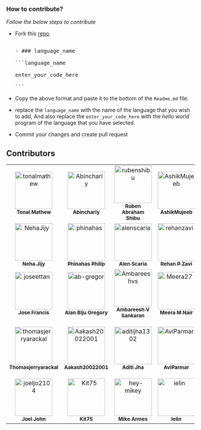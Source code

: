 ### How to contribute?

_Follow the below steps to contribute_

- Fork this [repo](https://github.com/tonalmathew/hello-world-s).

  <pre>

  - ### language_name

  ```language_name

  enter_your_code_here

  ```
  </pre>

- Copy the above format and paste it to the bottom of the `Readme.md` file.

- replace the `language_name` with the name of the language that you wish to add,
And also replace the `enter_your_code_here` with the _hello world_ program of the language that you have selected.

- Commit your changes and create pull request

## Contributors

<!--   <img src="https://contributors-img.web.app/image?repo=tonalmathew/hello-worlds" /> -->
<!-- readme: contributors -start -->
<table>
<tr>
    <td align="center">
        <a href="https://github.com/tonalmathew">
            <img src="https://avatars.githubusercontent.com/u/42414575?v=4" width="100;" alt="tonalmathew"/>
            <br />
            <sub><b>Tonal Mathew</b></sub>
        </a>
    </td>
    <td align="center">
        <a href="https://github.com/Abincharly">
            <img src="https://avatars.githubusercontent.com/u/72220715?v=4" width="100;" alt="Abincharly"/>
            <br />
            <sub><b>Abincharly</b></sub>
        </a>
    </td>
    <td align="center">
        <a href="https://github.com/rubenshibu">
            <img src="https://avatars.githubusercontent.com/u/42438480?v=4" width="100;" alt="rubenshibu"/>
            <br />
            <sub><b>Ruben Abraham Shibu</b></sub>
        </a>
    </td>
    <td align="center">
        <a href="https://github.com/AshikMujeeb">
            <img src="https://avatars.githubusercontent.com/u/70641389?v=4" width="100;" alt="AshikMujeeb"/>
            <br />
            <sub><b>AshikMujeeb</b></sub>
        </a>
    </td>
    <td align="center">
        <a href="https://github.com/tania-math280">
            <img src="https://avatars.githubusercontent.com/u/72187768?v=4" width="100;" alt="tania-math280"/>
            <br />
            <sub><b>Tania-math280</b></sub>
        </a>
    </td>
    <td align="center">
        <a href="https://github.com/NasnyNazeer">
            <img src="https://avatars.githubusercontent.com/u/43271094?v=4" width="100;" alt="NasnyNazeer"/>
            <br />
            <sub><b>Nasny Nazeer</b></sub>
        </a>
    </td></tr>
<tr>
    <td align="center">
        <a href="https://github.com/NehaJijy">
            <img src="https://avatars.githubusercontent.com/u/55195395?v=4" width="100;" alt="NehaJijy"/>
            <br />
            <sub><b>Neha Jijy</b></sub>
        </a>
    </td>
    <td align="center">
        <a href="https://github.com/phinahas">
            <img src="https://avatars.githubusercontent.com/u/46859752?v=4" width="100;" alt="phinahas"/>
            <br />
            <sub><b>Phinahas Philip</b></sub>
        </a>
    </td>
    <td align="center">
        <a href="https://github.com/alenscaria">
            <img src="https://avatars.githubusercontent.com/u/63664995?v=4" width="100;" alt="alenscaria"/>
            <br />
            <sub><b>Alen Scaria</b></sub>
        </a>
    </td>
    <td align="center">
        <a href="https://github.com/rehanzavi">
            <img src="https://avatars.githubusercontent.com/u/56704403?v=4" width="100;" alt="rehanzavi"/>
            <br />
            <sub><b>Rehan P Zavi</b></sub>
        </a>
    </td>
    <td align="center">
        <a href="https://github.com/shamilthomas8">
            <img src="https://avatars.githubusercontent.com/u/42699732?v=4" width="100;" alt="shamilthomas8"/>
            <br />
            <sub><b>Shamilthomas8</b></sub>
        </a>
    </td>
    <td align="center">
        <a href="https://github.com/Suchithrapv2000">
            <img src="https://avatars.githubusercontent.com/u/73020212?v=4" width="100;" alt="Suchithrapv2000"/>
            <br />
            <sub><b>Suchithra P V</b></sub>
        </a>
    </td></tr>
<tr>
    <td align="center">
        <a href="https://github.com/joseettan">
            <img src="https://avatars.githubusercontent.com/u/55888369?v=4" width="100;" alt="joseettan"/>
            <br />
            <sub><b>Jose Francis</b></sub>
        </a>
    </td>
    <td align="center">
        <a href="https://github.com/ab-gregor">
            <img src="https://avatars.githubusercontent.com/u/42407218?v=4" width="100;" alt="ab-gregor"/>
            <br />
            <sub><b>Alan BIju Gregory</b></sub>
        </a>
    </td>
    <td align="center">
        <a href="https://github.com/Ambareeshvs">
            <img src="https://avatars.githubusercontent.com/u/49059311?v=4" width="100;" alt="Ambareeshvs"/>
            <br />
            <sub><b>Ambareesh V Sankaran</b></sub>
        </a>
    </td>
    <td align="center">
        <a href="https://github.com/Meera27">
            <img src="https://avatars.githubusercontent.com/u/45309965?v=4" width="100;" alt="Meera27"/>
            <br />
            <sub><b>Meera M Nair</b></sub>
        </a>
    </td>
    <td align="center">
        <a href="https://github.com/rajanyadav857">
            <img src="https://avatars.githubusercontent.com/u/26338257?v=4" width="100;" alt="rajanyadav857"/>
            <br />
            <sub><b>Rajan Kumar Yadav</b></sub>
        </a>
    </td>
    <td align="center">
        <a href="https://github.com/RohanTheProgrammer">
            <img src="https://avatars.githubusercontent.com/u/48507690?v=4" width="100;" alt="RohanTheProgrammer"/>
            <br />
            <sub><b>Rohan</b></sub>
        </a>
    </td></tr>
<tr>
    <td align="center">
        <a href="https://github.com/thomasjerryarackal">
            <img src="https://avatars.githubusercontent.com/u/42430083?v=4" width="100;" alt="thomasjerryarackal"/>
            <br />
            <sub><b>Thomasjerryarackal</b></sub>
        </a>
    </td>
    <td align="center">
        <a href="https://github.com/Aakash20022001">
            <img src="https://avatars.githubusercontent.com/u/70940981?v=4" width="100;" alt="Aakash20022001"/>
            <br />
            <sub><b>Aakash20022001</b></sub>
        </a>
    </td>
    <td align="center">
        <a href="https://github.com/aditijha1302">
            <img src="https://avatars.githubusercontent.com/u/62383312?v=4" width="100;" alt="aditijha1302"/>
            <br />
            <sub><b>Aditi Jha</b></sub>
        </a>
    </td>
    <td align="center">
        <a href="https://github.com/AviParmar">
            <img src="https://avatars.githubusercontent.com/u/69077230?v=4" width="100;" alt="AviParmar"/>
            <br />
            <sub><b>AviParmar</b></sub>
        </a>
    </td>
    <td align="center">
        <a href="https://github.com/Eshi44">
            <img src="https://avatars.githubusercontent.com/u/60118647?v=4" width="100;" alt="Eshi44"/>
            <br />
            <sub><b>Emerald Hamel-Iervolino</b></sub>
        </a>
    </td>
    <td align="center">
        <a href="https://github.com/Tsuyoken">
            <img src="https://avatars.githubusercontent.com/u/52185202?v=4" width="100;" alt="Tsuyoken"/>
            <br />
            <sub><b>Ferdian</b></sub>
        </a>
    </td></tr>
<tr>
    <td align="center">
        <a href="https://github.com/joeljo2104">
            <img src="https://avatars.githubusercontent.com/u/42415617?v=4" width="100;" alt="joeljo2104"/>
            <br />
            <sub><b>Joel John</b></sub>
        </a>
    </td>
    <td align="center">
        <a href="https://github.com/Kit75">
            <img src="https://avatars.githubusercontent.com/u/71965812?v=4" width="100;" alt="Kit75"/>
            <br />
            <sub><b>Kit75</b></sub>
        </a>
    </td>
    <td align="center">
        <a href="https://github.com/hey-mikey">
            <img src="https://avatars.githubusercontent.com/u/40243101?v=4" width="100;" alt="hey-mikey"/>
            <br />
            <sub><b>Mike Armes</b></sub>
        </a>
    </td>
    <td align="center">
        <a href="https://github.com/ielin">
            <img src="https://avatars.githubusercontent.com/u/72682863?v=4" width="100;" alt="ielin"/>
            <br />
            <sub><b>Ielin</b></sub>
        </a>
    </td>
    <td align="center">
        <a href="https://github.com/namita2310">
            <img src="https://avatars.githubusercontent.com/u/51440706?v=4" width="100;" alt="namita2310"/>
            <br />
            <sub><b>Namita2310</b></sub>
        </a>
    </td>
    <td align="center">
        <a href="https://github.com/sachinbir">
            <img src="https://avatars.githubusercontent.com/u/31894261?v=4" width="100;" alt="sachinbir"/>
            <br />
            <sub><b>Sachinbir</b></sub>
        </a>
    </td></tr>
</table>
<!-- readme: contributors -end -->
